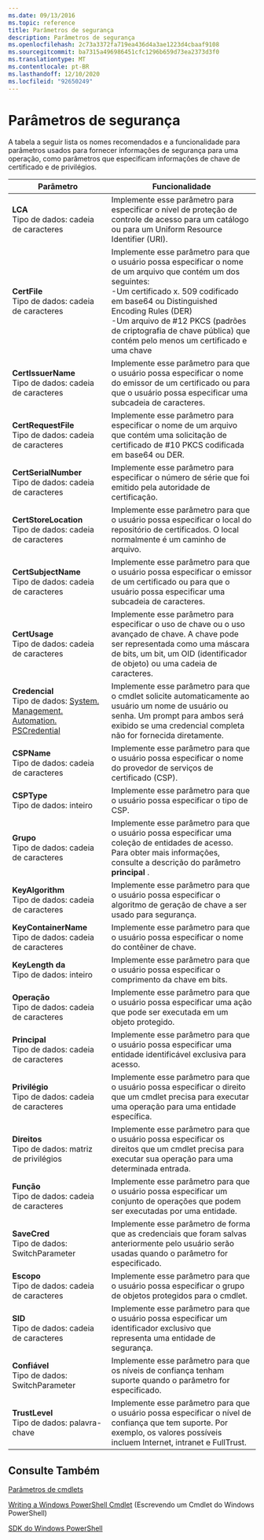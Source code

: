 ```yaml
---
ms.date: 09/13/2016
ms.topic: reference
title: Parâmetros de segurança
description: Parâmetros de segurança
ms.openlocfilehash: 2c73a3372fa719ea436d4a3ae1223d4cbaaf9108
ms.sourcegitcommit: ba7315a496986451cfc1296b659d73ea2373d3f0
ms.translationtype: MT
ms.contentlocale: pt-BR
ms.lasthandoff: 12/10/2020
ms.locfileid: "92650249"
---
```

# <a name="security-parameters"></a>Parâmetros de segurança

A tabela a seguir lista os nomes recomendados e a funcionalidade para parâmetros usados para fornecer informações de segurança para uma operação, como parâmetros que especificam informações de chave de certificado e de privilégios.

|Parâmetro|Funcionalidade|
|---|---|
|**LCA**<br>Tipo de dados: cadeia de caracteres|Implemente esse parâmetro para especificar o nível de proteção de controle de acesso para um catálogo ou para um Uniform Resource Identifier (URI).|
|**CertFile**<br>Tipo de dados: cadeia de caracteres|Implemente esse parâmetro para que o usuário possa especificar o nome de um arquivo que contém um dos seguintes:<br>-Um certificado x. 509 codificado em base64 ou Distinguished Encoding Rules (DER)<br>-Um arquivo de #12 PKCS (padrões de criptografia de chave pública) que contém pelo menos um certificado e uma chave|
|**CertIssuerName**<br>Tipo de dados: cadeia de caracteres|Implemente esse parâmetro para que o usuário possa especificar o nome do emissor de um certificado ou para que o usuário possa especificar uma subcadeia de caracteres.|
|**CertRequestFile**<br>Tipo de dados: cadeia de caracteres|Implemente esse parâmetro para especificar o nome de um arquivo que contém uma solicitação de certificado de #10 PKCS codificada em base64 ou DER.|
|**CertSerialNumber**<br>Tipo de dados: cadeia de caracteres|Implemente esse parâmetro para especificar o número de série que foi emitido pela autoridade de certificação.|
|**CertStoreLocation**<br>Tipo de dados: cadeia de caracteres|Implemente esse parâmetro para que o usuário possa especificar o local do repositório de certificados. O local normalmente é um caminho de arquivo.|
|**CertSubjectName**<br>Tipo de dados: cadeia de caracteres|Implemente esse parâmetro para que o usuário possa especificar o emissor de um certificado ou para que o usuário possa especificar uma subcadeia de caracteres.|
|**CertUsage**<br>Tipo de dados: cadeia de caracteres|Implemente esse parâmetro para especificar o uso de chave ou o uso avançado de chave. A chave pode ser representada como uma máscara de bits, um bit, um OID (identificador de objeto) ou uma cadeia de caracteres.|
|**Credencial**<br>Tipo de dados: [System. Management. Automation. PSCredential](/dotnet/api/System.Management.Automation.PSCredential)|Implemente esse parâmetro para que o cmdlet solicite automaticamente ao usuário um nome de usuário ou senha. Um prompt para ambos será exibido se uma credencial completa não for fornecida diretamente.|
|**CSPName**<br>Tipo de dados: cadeia de caracteres|Implemente esse parâmetro para que o usuário possa especificar o nome do provedor de serviços de certificado (CSP).|
|**CSPType**<br>Tipo de dados: inteiro|Implemente esse parâmetro para que o usuário possa especificar o tipo de CSP.|
|**Grupo**<br>Tipo de dados: cadeia de caracteres|Implemente esse parâmetro para que o usuário possa especificar uma coleção de entidades de acesso. Para obter mais informações, consulte a descrição do parâmetro **principal** .|
|**KeyAlgorithm**<br>Tipo de dados: cadeia de caracteres|Implemente esse parâmetro para que o usuário possa especificar o algoritmo de geração de chave a ser usado para segurança.|
|**KeyContainerName**<br>Tipo de dados: cadeia de caracteres|Implemente esse parâmetro para que o usuário possa especificar o nome do contêiner de chave.|
|**KeyLength da**<br>Tipo de dados: inteiro|Implemente esse parâmetro para que o usuário possa especificar o comprimento da chave em bits.|
|**Operação**<br>Tipo de dados: cadeia de caracteres|Implemente esse parâmetro para que o usuário possa especificar uma ação que pode ser executada em um objeto protegido.|
|**Principal**<br>Tipo de dados: cadeia de caracteres|Implemente esse parâmetro para que o usuário possa especificar uma entidade identificável exclusiva para acesso.|
|**Privilégio**<br>Tipo de dados: cadeia de caracteres|Implemente esse parâmetro para que o usuário possa especificar o direito que um cmdlet precisa para executar uma operação para uma entidade específica.|
|**Direitos**<br>Tipo de dados: matriz de privilégios|Implemente esse parâmetro para que o usuário possa especificar os direitos que um cmdlet precisa para executar sua operação para uma determinada entrada.|
|**Função**<br>Tipo de dados: cadeia de caracteres|Implemente esse parâmetro para que o usuário possa especificar um conjunto de operações que podem ser executadas por uma entidade.|
|**SaveCred**<br>Tipo de dados: SwitchParameter|Implemente esse parâmetro de forma que as credenciais que foram salvas anteriormente pelo usuário serão usadas quando o parâmetro for especificado.|
|**Escopo**<br>Tipo de dados: cadeia de caracteres|Implemente esse parâmetro para que o usuário possa especificar o grupo de objetos protegidos para o cmdlet.|
|**SID**<br>Tipo de dados: cadeia de caracteres|Implemente esse parâmetro para que o usuário possa especificar um identificador exclusivo que representa uma entidade de segurança.|
|**Confiável**<br>Tipo de dados: SwitchParameter|Implemente esse parâmetro para que os níveis de confiança tenham suporte quando o parâmetro for especificado.|
|**TrustLevel**<br>Tipo de dados: palavra-chave|Implemente esse parâmetro para que o usuário possa especificar o nível de confiança que tem suporte. Por exemplo, os valores possíveis incluem Internet, intranet e FullTrust.|

## <a name="see-also"></a>Consulte Também

[Parâmetros de cmdlets](./cmdlet-parameters.md)

[Writing a Windows PowerShell Cmdlet](./writing-a-windows-powershell-cmdlet.md) (Escrevendo um Cmdlet do Windows PowerShell)

[SDK do Windows PowerShell](../windows-powershell-reference.md)
